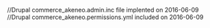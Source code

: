 //Drupal commerce_akeneo.admin.inc file implented on 2016-06-09
//Drupal commerce_akeneo.permissions.yml included on 2016-06-09
